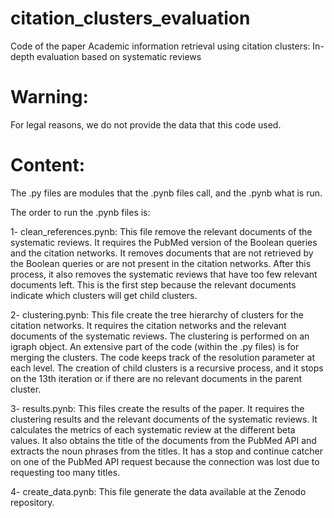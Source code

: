 # citation_clusters_evaluation

Code of the paper Academic information retrieval using citation clusters: In-depth evaluation based on systematic reviews

# Warning:

For legal reasons, we do not provide the data that this code used.

# Content:

The .py files are modules that the .pynb files call, and the .pynb what is run.

The order to run the .pynb files is:

1- clean_references.pynb: This file remove the relevant documents of the systematic reviews. It requires the PubMed version of the Boolean queries and the citation networks. It removes documents that are not retrieved by the Boolean queries or are not present in the citation networks. After this process, it also removes the systematic reviews that have too few relevant documents left. This is the first step because the relevant documents indicate which clusters will get child clusters.

2- clustering.pynb: This file create the tree hierarchy of clusters for the citation networks. It requires the citation networks and the relevant documents of the systematic reviews. The clustering is performed on an igraph object. An extensive part of the code (within the .py files) is for merging the clusters. The code keeps track of the resolution parameter at each level. The creation of child clusters is a recursive process, and it stops on the 13th iteration or if there are no relevant documents in the parent cluster.

3- results.pynb: This files create the results of the paper. It requires the clustering results and the relevant documents of the systematic reviews. It calculates the metrics of each systematic review at the different beta values. It also obtains the title of the documents from the PubMed API and extracts the noun phrases from the titles. It has a stop and continue catcher on one of the PubMed API request because the connection was lost due to requesting too many titles.

4- create_data.pynb: This file generate the data available at the Zenodo repository.
